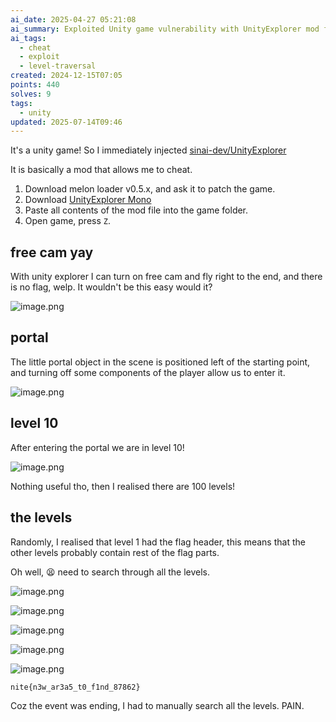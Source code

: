 ```yaml
---
ai_date: 2025-04-27 05:21:08
ai_summary: Exploited Unity game vulnerability with UnityExplorer mod for unlimited access and found flag in level 1
ai_tags:
  - cheat
  - exploit
  - level-traversal
created: 2024-12-15T07:05
points: 440
solves: 9
tags:
  - unity
updated: 2025-07-14T09:46
---
```


It's a unity game! So I immediately injected [sinai-dev/UnityExplorer](https://github.com/sinai-dev/UnityExplorer?tab=readme-ov-file)

It is basically a mod that allows me to cheat.

1. Download melon loader v0.5.x, and ask it to patch the game.
2. Download [UnityExplorer Mono](https://github.com/sinai-dev/UnityExplorer/releases/latest/download/UnityExplorer.MelonLoader.Mono.zip)
3. Paste all contents of the mod file into the game folder.
4. Open game, press `Z`.
## free cam yay

With unity explorer I can turn on free cam and fly right to the end, and there is no flag, welp.
It wouldn't be this easy would it?

![image.png](https://res.cloudinary.com/kumonochisanaka/image/upload/v1734264454/2024/12/2b1f5249d1fe07eb662eac308938cf7a.png)

## portal

The little portal object in the scene is positioned left of the starting point, and turning off some components of the player allow us to enter it.

![image.png](https://res.cloudinary.com/kumonochisanaka/image/upload/v1734264506/2024/12/9f904825f2d3443b2eefde404ec29978.png)

## level 10

After entering the portal we are in level 10!

![image.png](https://res.cloudinary.com/kumonochisanaka/image/upload/v1734264551/2024/12/b5db9e2f2f2e162a10173b9a4ff17d8a.png)

Nothing useful tho, then I realised there are 100 levels!
## the levels

Randomly, I realised that level 1 had the flag header, this means that the other levels probably contain rest of the flag parts.

Oh well, 😫 need to search through all the levels.

![image.png](https://res.cloudinary.com/kumonochisanaka/image/upload/v1734264600/2024/12/6d319cb52185c64d96d2473c51ae6fa3.png)

![image.png](https://res.cloudinary.com/kumonochisanaka/image/upload/v1734264607/2024/12/889dd3e8546a4af0bb556b09f152e1ff.png)

![image.png](https://res.cloudinary.com/kumonochisanaka/image/upload/v1734264613/2024/12/f5eb4d1ae4b23b4bed142008622dc21e.png)

![image.png](https://res.cloudinary.com/kumonochisanaka/image/upload/v1734264621/2024/12/018f15b51fe11e43ed8ae0ba71df021b.png)

![image.png](https://res.cloudinary.com/kumonochisanaka/image/upload/v1734264356/2024/12/c8a5e1bdd104323bc39631e039f51856.png)

```flag
nite{n3w_ar3a5_t0_f1nd_87862}
```

Coz the event was ending, I had to manually search all the levels. PAIN.